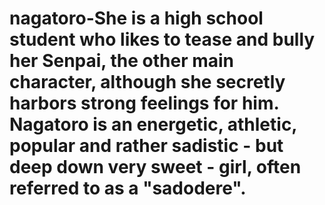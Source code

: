 # nagatoro-She is a high school student who likes to tease and bully her Senpai, the other main character, although she secretly harbors strong feelings for him. Nagatoro is an energetic, athletic, popular and rather sadistic - but deep down very sweet - girl, often referred to as a "sadodere". 
